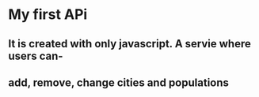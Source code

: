 # My first APi
## It is created with only javascript. A servie where users can- ##
## add, remove, change cities and populations ##
